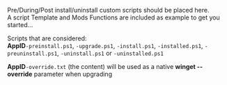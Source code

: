 Pre/During/Post install/uninstall custom scripts should be placed here.  
A script Template and Mods Functions are included as example to get you started...  

Scripts that are considered:  
**AppID**`-preinstall.ps1`, `-upgrade.ps1`, `-install.ps1`, `-installed.ps1`, `-preuninstall.ps1`, `-uninstall.ps1` or `-uninstalled.ps1`

**AppID**`-override.txt` (the content) will be used as a native **winget --override** parameter when upgrading
